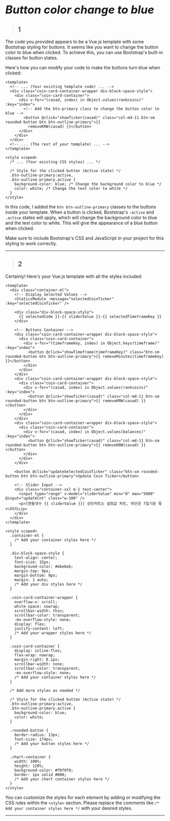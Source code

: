 # **<span style="font-size: 35px; font-style: italic;">Button color change to blue</span>**

> ## 1
The code you provided appears to be a Vue.js template with some Bootstrap styling for buttons. It seems like you want to change the button color to blue when clicked. To achieve this, you can use Bootstrap's built-in classes for button states.

Here's how you can modify your code to make the buttons turn blue when clicked:

```vue
<template>
  <!-- ... (Your existing template code) ... -->
  <div class="coin-card-container-wrapper div-block-space-style">
    <div class="coin-card-container">
      <div v-for="(casad, index) in Object.values(rankcoins)" :key="index">
        <!-- Add the btn-primary class to change the button color to blue -->
        <button @click="showTicker(casad)" class="col-md-11 btn-sm rounded-button btn btn-outline-primary">{{
          removeKRW(casad) }}</button>
      </div>
    </div>
  </div>
  <!-- ... (The rest of your template) ... -->
</template>

<style scoped>
  /* ... (Your existing CSS styles) ... */

  /* Style for the clicked button (Active state) */
  .btn-outline-primary:active,
  .btn-outline-primary.active {
    background-color: blue; /* Change the background color to blue */
    color: white; /* Change the text color to white */
  }
</style>
```

In this code, I added the `btn btn-outline-primary` classes to the buttons inside your template. When a button is clicked, Bootstrap's `:active` and `.active` states will apply, which will change the background color to blue and the text color to white. This will give the appearance of a blue button when clicked.

Make sure to include Bootstrap's CSS and JavaScript in your project for this styling to work correctly.
*****



> ## 2
Certainly! Here's your Vue.js template with all the styles included:

```vue
<template>
  <div class="container-ml">
    <!-- Display Selected Values -->
    <StaticsModule :message="selectedCoinTicker" :key="selectedCoinTicker" />

    <div class="div-block-space-style">
      {{ selectedCode }}-{{ sliderValue }}-{{ selectedTimeframeKey }}
    </div>

    <!-- Buttons Container -->
    <div class="coin-card-container-wrapper div-block-space-style">
      <div class="coin-card-container">
        <div v-for="(timeframeKey, index) in Object.keys(timeframe)" :key="index">
          <button @click="showTimeframe(timeframeKey)" class="btn-sm rounded-button btn btn-outline-primary">{{ removeMinutes(timeframeKey) }}</button>
        </div>
      </div>
    </div>
    <div class="coin-card-container-wrapper div-block-space-style">
      <div class="coin-card-container">
        <div v-for="(casad, index) in Object.values(rankcoins)" :key="index">
          <button @click="showTicker(casad)" class="col-md-11 btn-sm rounded-button btn btn-outline-primary">{{ removeKRW(casad) }}</button>
        </div>
      </div>
    </div>
    <div class="coin-card-container-wrapper div-block-space-style">
      <div class="coin-card-container">
        <div v-for="(casad, index) in Object.values(balances)" :key="index">
          <button @click="showTicker(casad)" class="col-md-11 btn-sm rounded-button btn btn-outline-primary">{{ removeKRW(casad) }}</button>
        </div>
      </div>
    </div>

    <button @click="updateSelectedCoinTicker" class="btn-sm rounded-button btn btn-outline-primary">Update Coin Ticker</button>

    <!-- Slider Input -->
    <div class="container-xxl m-1 text-center">
      <input type="range" v-model="sliderValue" min="0" max="5000" @input="updateCnt" class="w-100" />
      <p>[캔들갯수 {{ sliderValue }}] 상단차트는 설정값 차트, 하단은 7일기준 몫+나머지</p>
    </div>
  </div>
</template>

<style scoped>
  .container-ml {
    /* Add your container styles here */
  }

  .div-block-space-style {
    text-align: center;
    font-size: 15px;
    background-color: #ebebeb;
    margin-top: 9px;
    margin-bottom: 9px;
    margin: 1 auto;
    /* Add your div styles here */
  }

  .coin-card-container-wrapper {
    overflow-x: scroll;
    white-space: nowrap;
    scrollbar-width: thin;
    scrollbar-color: transparent;
    -ms-overflow-style: none;
    display: flex;
    justify-content: left;
    /* Add your wrapper styles here */
  }

  .coin-card-container {
    display: inline-flex;
    flex-wrap: nowrap;
    margin-right: 0.1px;
    scrollbar-width: none;
    scrollbar-color: transparent;
    -ms-overflow-style: none;
    /* Add your container styles here */
  }

  /* Add more styles as needed */

  /* Style for the clicked button (Active state) */
  .btn-outline-primary:active,
  .btn-outline-primary.active {
    background-color: blue;
    color: white;
  }

  .rounded-button {
    border-radius: 13px;
    font-size: 174px;
    /* Add your button styles here */
  }

  .chart-container {
    width: 100%;
    height: 120%;
    background-color: #f0f0f0;
    border: 1px solid #000;
    /* Add your chart container styles here */
  }
</style>
```

You can customize the styles for each element by adding or modifying the CSS rules within the `<style>` section. Please replace the comments like `/* Add your container styles here */` with your desired styles.
*****



